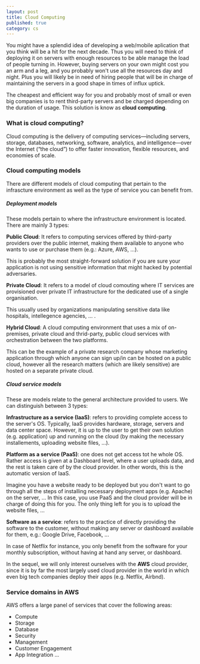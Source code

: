 ```yaml
---
layout: post
title: Cloud Computing
published: true
category: cs 
---
```


You might have a splendid idea of developing a web/mobile aplication that you think will be a hit for the next decade. Thus you will need to think of deploying it on servers with enough resources to be able manage the load of people turning in. However, buying servers on your own might cost you an arm and a leg,  and you probably won't use all the resources day and night. Plus you will likely be in need of hiring people that will be in charge of maintaining the servers in a good shape in times of influx uptick.  

The cheapest and efficient way for you and probably most of small or even big companies is to rent third-party servers and be charged depending on the duration of usage. This solution is know as __cloud computing__. 

### What is cloud computing? 
Cloud computing is the delivery of computing services—including servers, storage, databases, networking, software, analytics, and intelligence—over the Internet (“the cloud”) to offer faster innovation, flexible resources, and economies of scale. 

### Cloud computing models
There are different models of cloud computing that pertain to the infrascture environment as well as the type of service you can benefit from. 

##### Deployment models 



These models pertain to where the infrastructure environment is located. There are mainly 3 types:

__Public Cloud__: It refers to computing services offered by third-party providers over the public internet, making them available to anyone who wants to use or purchase them (e.g.: Azure, AWS, ...).

This is probably the most straight-forward solution if you are sure your application is not using sensitive information that might hacked by potential adversaries.

__Private Cloud__: It refers to a model of cloud comouting where IT services are provisioned over private IT infrastructure for the dedicated use of a single organisation. 

This usually used by organizations manipulating sensitive data like hospitals, intellegence agencies, ... . 

__Hybrid Cloud__: A cloud computing environment that uses a mix of on-premises, private cloud and thrid-party, public cloud services with orchestration between the two platforms. 

This can be the example of a private research company whose marketing application through which anyone can sign up/in can be hosted on a public cloud, however all the research matters (which are likely sensitive) are hosted on a separate private cloud. 

##### Cloud service models 

These are models relate to the general architecture provided to users. We can distinguish between 3 types:

__Infrastructure as a service (IaaS)__: refers to providing complete access to the server's OS. Typically, IaaS provides hardware, storage, servers and data center space. However, it is up to the user to get their own solution (e.g. application) up and running on the cloud (by making the necessary installements, uploading website files, ...). 

__Platform as a service (PaaS)__: one does not get access tot he whole OS. Rather access is given at a Dashboard level, where a user uploads data, and the rest is taken care of by the cloud provider. In other words, this is the automatic version of IaaS. 

Imagine you have a website ready to be deployed but you don't want to go through all the steps of installing necessary deployment apps (e.g. Apache) on the server, ... In this case, you use PaaS and the cloud provider will be in charge of doing this for you. The only thing left for you is to upload the website files, ...

__Software as a service__: refers to the practice of directly providing the software to the customer, without making any server or dashboard available for them, e.g.: Google Drive, Facebook, ...

In case of Netflix for instance, you only benefit from the software for your monthly subscription, without having at hand any server, or dashboard. 

In the sequel, we will only interest ourselves with the __AWS__ cloud provider, since it is by far the most largely used cloud provider in the world in which even big tech companies deploy their apps (e.g. Netflix, Airbnd). 

### Service domains in AWS 
AWS offers a large panel of services that cover the following areas:
* Compute
* Storage
* Database
* Security
* Management
* Customer Engagement
* App Integration ...


